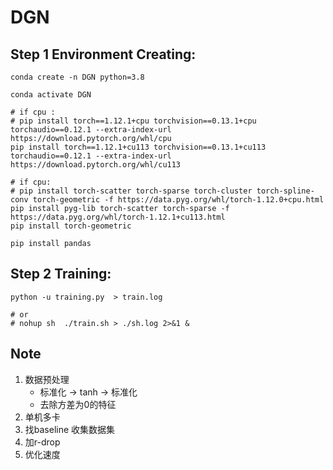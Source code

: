 # DGN

## Step 1 Environment Creating:
```shell
conda create -n DGN python=3.8

conda activate DGN

# if cpu :
# pip install torch==1.12.1+cpu torchvision==0.13.1+cpu torchaudio==0.12.1 --extra-index-url https://download.pytorch.org/whl/cpu
pip install torch==1.12.1+cu113 torchvision==0.13.1+cu113 torchaudio==0.12.1 --extra-index-url https://download.pytorch.org/whl/cu113

# if cpu:
# pip install torch-scatter torch-sparse torch-cluster torch-spline-conv torch-geometric -f https://data.pyg.org/whl/torch-1.12.0+cpu.html
pip install pyg-lib torch-scatter torch-sparse -f https://data.pyg.org/whl/torch-1.12.1+cu113.html
pip install torch-geometric

pip install pandas

```

## Step 2 Training:
```shell
python -u training.py  > train.log

# or
# nohup sh  ./train.sh > ./sh.log 2>&1 &

```

## Note

1. 数据预处理
   * 标准化 -> tanh -> 标准化 
   * 去除方差为0的特征
2. 单机多卡
3. 找baseline 收集数据集
4. 加r-drop
5. 优化速度





